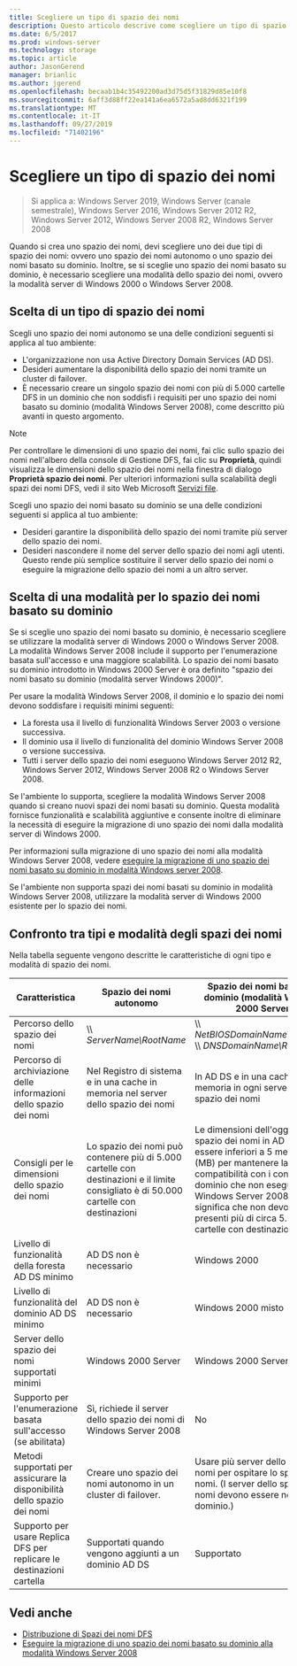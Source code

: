 ```yaml
---
title: Scegliere un tipo di spazio dei nomi
description: Questo articolo descrive come scegliere un tipo di spazio dei nomi.
ms.date: 6/5/2017
ms.prod: windows-server
ms.technology: storage
ms.topic: article
author: JasonGerend
manager: brianlic
ms.author: jgerend
ms.openlocfilehash: becaab1b4c35492200ad3d75d5f31829d85e10f8
ms.sourcegitcommit: 6aff3d88ff22ea141a6ea6572a5ad8dd6321f199
ms.translationtype: MT
ms.contentlocale: it-IT
ms.lasthandoff: 09/27/2019
ms.locfileid: "71402196"
---
```

# <a name="choose-a-namespace-type"></a>Scegliere un tipo di spazio dei nomi

> Si applica a: Windows Server 2019, Windows Server (canale semestrale), Windows Server 2016, Windows Server 2012 R2, Windows Server 2012, Windows Server 2008 R2, Windows Server 2008

Quando si crea uno spazio dei nomi, devi scegliere uno dei due tipi di spazio dei nomi: ovvero uno spazio dei nomi autonomo o uno spazio dei nomi basato su dominio. Inoltre, se si sceglie uno spazio dei nomi basato su dominio, è necessario scegliere una modalità dello spazio dei nomi, ovvero la modalità server di Windows 2000 o Windows Server 2008.

## <a name="choosing-a-namespace-type"></a>Scelta di un tipo di spazio dei nomi

Scegli uno spazio dei nomi autonomo se una delle condizioni seguenti si applica al tuo ambiente:

-   L'organizzazione non usa Active Directory Domain Services (AD DS).
-   Desideri aumentare la disponibilità dello spazio dei nomi tramite un cluster di failover.
-   È necessario creare un singolo spazio dei nomi con più di 5.000 cartelle DFS in un dominio che non soddisfi i requisiti per uno spazio dei nomi basato su dominio (modalità Windows Server 2008), come descritto più avanti in questo argomento.

> [!NOTE]
> Per controllare le dimensioni di uno spazio dei nomi, fai clic sullo spazio dei nomi nell'albero della console di Gestione DFS, fai clic su **Proprietà**, quindi visualizza le dimensioni dello spazio dei nomi nella finestra di dialogo **Proprietà spazio dei nomi**. Per ulteriori informazioni sulla scalabilità degli spazi dei nomi DFS, vedi il sito Web Microsoft [Servizi file](https://technet.microsoft.com/library/cc771548.aspx).

Scegli uno spazio dei nomi basato su dominio se una delle condizioni seguenti si applica al tuo ambiente:

-   Desideri garantire la disponibilità dello spazio dei nomi tramite più server dello spazio dei nomi.
-   Desideri nascondere il nome del server dello spazio dei nomi agli utenti. Questo rende più semplice sostituire il server dello spazio dei nomi o eseguire la migrazione dello spazio dei nomi a un altro server.

## <a name="choosing-a-domain-based-namespace-mode"></a>Scelta di una modalità per lo spazio dei nomi basato su dominio

Se si sceglie uno spazio dei nomi basato su dominio, è necessario scegliere se utilizzare la modalità server di Windows 2000 o Windows Server 2008. La modalità Windows Server 2008 include il supporto per l'enumerazione basata sull'accesso e una maggiore scalabilità. Lo spazio dei nomi basato su dominio introdotto in Windows 2000 Server è ora definito "spazio dei nomi basato su dominio (modalità server Windows 2000)".

Per usare la modalità Windows Server 2008, il dominio e lo spazio dei nomi devono soddisfare i requisiti minimi seguenti:

-   La foresta usa il livello di funzionalità Windows Server 2003 o versione successiva.
-   Il dominio usa il livello di funzionalità del dominio Windows Server 2008 o versione successiva.
-   Tutti i server dello spazio dei nomi eseguono Windows Server 2012 R2, Windows Server 2012, Windows Server 2008 R2 o Windows Server 2008.

Se l'ambiente lo supporta, scegliere la modalità Windows Server 2008 quando si creano nuovi spazi dei nomi basati su dominio. Questa modalità fornisce funzionalità e scalabilità aggiuntive e consente inoltre di eliminare la necessità di eseguire la migrazione di uno spazio dei nomi dalla modalità server di Windows 2000.

Per informazioni sulla migrazione di uno spazio dei nomi alla modalità Windows Server 2008, vedere [eseguire la migrazione di uno spazio dei nomi basato su dominio in modalità Windows server 2008](migrate-a-domain-based-namespace-to-windows-server-2008-mode.md).

Se l'ambiente non supporta spazi dei nomi basati su dominio in modalità Windows Server 2008, utilizzare la modalità server di Windows 2000 esistente per lo spazio dei nomi.

## <a name="comparing-namespace-types-and-modes"></a>Confronto tra tipi e modalità degli spazi dei nomi

Nella tabella seguente vengono descritte le caratteristiche di ogni tipo e modalità di spazio dei nomi.

|Caratteristica|Spazio dei nomi autonomo|Spazio dei nomi basato su dominio (modalità Windows 2000 Server) |Spazio dei nomi basato su dominio (modalità Windows Server 2008) | 
|---|---|---|---|
|Percorso dello spazio dei nomi|\\\ *ServerName\RootName* |\\\ *NetBIOSDomainName\RootName* <br />\\\ *DNSDomainName\RootName*|\\\ *NetBIOSDomainName\RootName* <br /> \\\ *DNSDomainName\RootName*|
|Percorso di archiviazione delle informazioni dello spazio dei nomi|Nel Registro di sistema e in una cache in memoria nel server dello spazio dei nomi|In AD DS e in una cache in memoria in ogni server dello spazio dei nomi|In AD DS e in una cache in memoria in ogni server dello spazio dei nomi|
|Consigli per le dimensioni dello spazio dei nomi|Lo spazio dei nomi può contenere più di 5.000 cartelle con destinazioni e il limite consigliato è di 50.000 cartelle con destinazioni|Le dimensioni dell'oggetto dello spazio dei nomi in AD DS devono essere inferiori a 5 megabyte (MB) per mantenere la compatibilità con i controller di dominio che non eseguono Windows Server 2008. Questo significa che non devono essere presenti più di circa 5.000 cartelle con destinazioni.|Lo spazio dei nomi può contenere più di 5.000 cartelle con destinazioni e il limite consigliato è di 50.000 cartelle con destinazioni |
|Livello di funzionalità della foresta AD DS minimo|AD DS non è necessario|Windows 2000|Windows Server 2003|
|Livello di funzionalità del dominio AD DS minimo|AD DS non è necessario|Windows 2000 misto|Windows Server 2008|
|Server dello spazio dei nomi supportati minimi|Windows 2000 Server|Windows 2000 Server|Windows Server 2008|
|Supporto per l'enumerazione basata sull'accesso (se abilitata)|Sì, richiede il server dello spazio dei nomi di Windows Server 2008|No|Sì|
|Metodi supportati per assicurare la disponibilità dello spazio dei nomi|Creare uno spazio dei nomi autonomo in un cluster di failover.|Usare più server dello spazio dei nomi per ospitare lo spazio dei nomi. (I server dello spazio dei nomi devono essere nello stesso dominio.)|Usare più server dello spazio dei nomi per ospitare lo spazio dei nomi. (I server dello spazio dei nomi devono essere nello stesso dominio.)|
|Supporto per usare Replica DFS per replicare le destinazioni cartella|Supportati quando vengono aggiunti a un dominio AD DS|Supportato|Supportato|

## <a name="see-also"></a>Vedi anche

-   [Distribuzione di Spazi dei nomi DFS](deploying-dfs-namespaces.md)
-   [Eseguire la migrazione di uno spazio dei nomi basato su dominio alla modalità Windows Server 2008](migrate-a-domain-based-namespace-to-windows-server-2008-mode.md)


